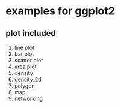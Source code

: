 # examples for ggplot2
## plot included
1. line plot
2. bar plot
3. scatter plot
4. area plot
5. density
6. density_2d
7. polygon
8. map
9. networking